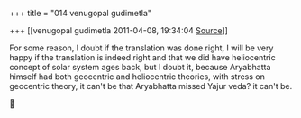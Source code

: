 +++
title = "014 venugopal gudimetla"

+++
[[venugopal gudimetla	2011-04-08, 19:34:04 [Source](https://groups.google.com/g/samskrita/c/hdiO6ItX48g)]]



For some reason, I doubt if the translation was done right, I will be very happy if the translation is indeed right and that we did have heliocentric concept of solar system ages back, but I doubt it, because Aryabhatta himself had both geocentric and heliocentric theories, with stress on geocentric theory, it can't be that Aryabhatta missed Yajur veda? it can't be.



